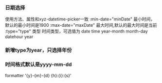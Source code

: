 ### 日期选择
使用方法、属性和xyz-datetime-picker一致
<xyz-field-date/>
:min-date="minDate"  最小时间，默认的最小时间是1900
:max-date="maxDate"    最大时间,默认的最大时间是当前
:type="type"  类型
时间类型，可选值为 date time
year-month month-day datehour year

### 新增type为year，只选择年份

### 时间格式默认是yyyy-mm-dd
formatter '{y}-{m}-{d} {h}:{i}:{s}'